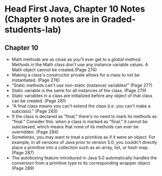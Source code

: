 # Head First Java, Chapter 10 Notes (Chapter 9 notes are in Graded-students-lab)
## Chapter 10
- Math methods are as close as you'll ever get to a <em>global</em> method. 
Methods in the Math class don't use any instance variable values. 
A Math object cannot be created.(Page 274)
- Making a class's constructor private allows for a class to not be instantiated. (Page 276)
- "Static methods can't use non-static (instance) variables!" (Page 277)
- Static variable is the same for all instances of the class. (Page 279)
- Static variables in a class are initialized before any object of that class can be created. (Page 281)
- "A final class means you can't extend the class (i.e. you can't make a subclass)." (Page 283)
- If the class is declared as "final," there's no need to mark its methods as "final." 
Consider this: when a class is marked as "final," it cannot be subclassed, 
which means that none of its methods can ever be overridden. (Page 284)
- Sometimes, you may want to treat a primitive as if it were an object. For example, in all versions of Java prior to version 5.0, 
you couldn't directly place a primitive into a collection such as an array, list, or hash map. (Page 287)
- The autoboxing feature introduced in Java 5.0 automatically handles the 
conversion from a primitive type to its corresponding wrapper object. (Page 289)
